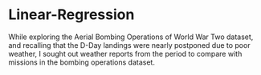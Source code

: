 # Linear-Regression
While exploring the Aerial Bombing Operations of World War Two dataset, and recalling that the D-Day landings were nearly postponed due to poor weather, I sought out weather reports from the period to compare with missions in the bombing operations dataset.
